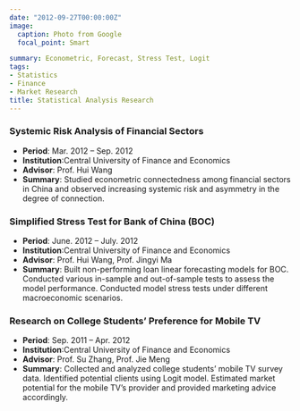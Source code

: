```yaml
---
date: "2012-09-27T00:00:00Z"
image:
  caption: Photo from Google
  focal_point: Smart

summary: Econometric, Forecast, Stress Test, Logit
tags:
- Statistics
- Finance
- Market Research
title: Statistical Analysis Research 
---
```


### Systemic Risk Analysis of Financial Sectors
  - __Period__: Mar. 2012 – Sep. 2012 
  - __Institution__:Central University of Finance and Economics
  - __Advisor__: Prof. Hui Wang 
  - __Summary__: Studied econometric connectedness among financial sectors in China and observed increasing systemic risk and asymmetry in the degree of connection.  
  

### Simplified Stress Test for Bank of China (BOC) 
  - __Period__: June. 2012 – July. 2012 
  - __Institution__:Central University of Finance and Economics
  - __Advisor__: Prof. Hui Wang, Prof. Jingyi Ma
  - __Summary__: Built non-performing loan linear forecasting models for BOC. Conducted various in-sample and out-of-sample tests to assess the model performance. Conducted model stress tests under different macroeconomic scenarios. 
  
### Research on College Students’ Preference for Mobile TV 
  - __Period__: Sep. 2011 – Apr. 2012 
  - __Institution__:Central University of Finance and Economics
  - __Advisor__: Prof. Su Zhang, Prof. Jie Meng
  - __Summary__: Collected and analyzed college students’ mobile TV survey data. Identified potential clients using Logit model. Estimated market potential for the mobile TV’s provider and provided marketing advice accordingly.


